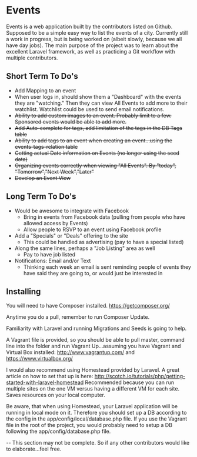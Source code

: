 # Events

Events is a web application built by the contributors listed on Github. Supposed to be a simple easy way to list the events of a city. Currently still a work in progress, but is being worked on (albeit slowly, because we all have day jobs). The main purpose of the project was to learn about the excellent Laravel framework, as well as practicing a Git workflow with multiple contributors. 


## Short Term To Do's

* Add Mapping to an event
* When user logs in, should show them a "Dashboard" with the events they are "watching." Then they can view All Events to add more to their watchlist. Watchlist could be used to send email notifications.
* ~~Ability to add custom images to an event. Probably limit to a few. Sponsored events would be able to add more.~~
* ~~Add Auto-complete for tags, add limitation of the tags in the DB Tags table~~
 * ~~Ability to add tags to an event when creating an event...using the events-tags-relation table~~
* ~~Getting actual Date information on Events (no longer using the seed data)~~
* ~~Organizing events correctly when viewing "All Events". By "today", "Tomorrow","Next Week","Later"~~
* ~~Develop an Event View~~


## Long Term To Do's

* Would be awesome to integrate with Facebook
	* Bring in events from Facebook data (pulling from people who have allowed access by Events)
	* Allow people to RSVP to an event using Facebook profile
* Add a "Specials" or "Deals" offering to the site
	* This could be handled as advertising (pay to have a special listed)
* Along the same lines, perhaps a "Job Listing" area as well
	* Pay to have job listed
* Notifications: Email and/or Text
	* Thinking each week an email is sent reminding people of events they have said they are going to, or would just be interested in


## Installing

You will need to have Composer installed. https://getcomposer.org/

Anytime you do a pull, remember to run Composer Update.

Familiarity with Laravel and running Migrations and Seeds is going to help.

A Vagrant file is provided, so you should be able to pull master, command line into the folder and run Vagrant Up...assuming you have Vagrant and Virtual Box installed: http://www.vagrantup.com/  and https://www.virtualbox.org/

I would also recommend using Homestead provided by Laravel. A great article on how to set that up is here: http://scotch.io/tutorials/php/getting-started-with-laravel-homestead    Recommended because you can run multiple sites on the one VM versus having a different VM for each site. Saves resources on your local computer.

Be aware, that when using Homestead, your Laravel application will be running in local mode on it. Therefore you should set up a DB according to the config in the app/config/local/database.php file. If you use the Vagrant file in the root of the project, you would probably need to setup a DB following the app/config/database.php file.

-- This section may not be complete. So if any other contributors would like to elaborate...feel free.